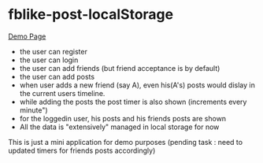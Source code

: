 # fblike-post-localStorage


<p>
<a href="https://gotogsk85.github.io/fblike-post-localStorage/test.html">Demo Page</a>
</p>

 - the user can register
 - the user can login 
 - the user can add friends (but friend acceptance is by default)
 - the user can add posts
 - when user adds a new friend (say A), even his(A's) posts would dislay in the current users timeline.
 - while adding the posts the post timer is also shown (increments every minute")
 - for the loggedin user, his posts and his friends posts are shown
 - All the data is "extensively" managed in local storage for now
 
 This is just a mini application for demo purposes
 (pending task : need to updated timers for friends posts accordingly)
